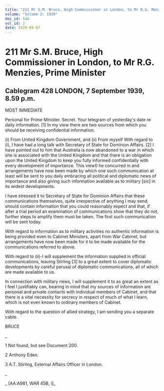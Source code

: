 ```yaml
---
title: "211 Mr S.M. Bruce, High Commissioner in London, to Mr R.G. Menzies, Prime Minister"
volume: "Volume 2: 1939"
doc_id: 548
vol_id: 2
date: 1939-09-07
---
```


# 211 Mr S.M. Bruce, High Commissioner in London, to Mr R.G. Menzies, Prime Minister

## Cablegram 428 LONDON, 7 September 1939, 8.59 p.m.

MOST IMMEDIATE

Personal for Prime Minister. Secret. Your telegram of yesterday's date re daily information. [1] In my view there are two sources from which you should be receiving confidential information.

(i) From United Kingdom Government, and (ii) From myself With regard to (i), I have had a long talk with Secretary of State for Dominion Affairs. [2] I have pointed out to him that Australia is now abandoned to a war in which she is associated with the United Kingdom and that there is an obligation upon the United Kingdom to keep you fully informed confidentially with every development of importance. This view0 he concurred in and arrangements have now been made by which one such communication at least will be sent to you daily embracing all political and diplomatic news of importance and also giving such information available as to military [sic] in its widest developments.

I have stressed it to Secretary of State for Dominion Affairs that these communications themselves, quite irrespective of anything I may send, should contain information that you could reasonably expect and that, if after a trial period an examination of communications show that they do not, further steps to amplify them must be taken. The first such communication will be sent today.

With regard to information as to military activities no authentic information is being provided even to Cabinet Ministers, apart from War Cabinet, but arrangements have now been made for it to be made available for the communications referred to above.

With regard to (ii)-I will supplement the information supplied in official communications, leaving Stirling [3] to a great extent to cover diplomatic developments by careful perusal of diplomatic communications, all of which are made available to us.

In connection with military news, I will supplement it to as great an extent as I feel I justifiably can, bearing in mind that my sources of information are personal and private contacts with individual members of Cabinet, and that there is a vital necessity for secrecy in respect of much of what I learn, which is not even known to ordinary members of Cabinet.

With regard to the question of allied strategy, I am sending you a separate cable.

BRUCE

_

1 Not found, but see Document 200.

2 Anthony Eden.

3 A.T. Stirling, External Affairs Officer in London.

_

_ [AA:A981, WAR 45B, i]_
